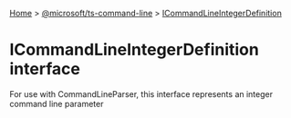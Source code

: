 [Home](./index) &gt; [@microsoft/ts-command-line](ts-command-line.md) &gt; [ICommandLineIntegerDefinition](ts-command-line.icommandlineintegerdefinition.md)

# ICommandLineIntegerDefinition interface

For use with CommandLineParser, this interface represents an integer command line parameter
